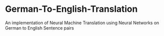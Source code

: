 # German-To-English-Translation
An implementation of Neural Machine Translation using Neural Networks on German to English Sentence pairs
